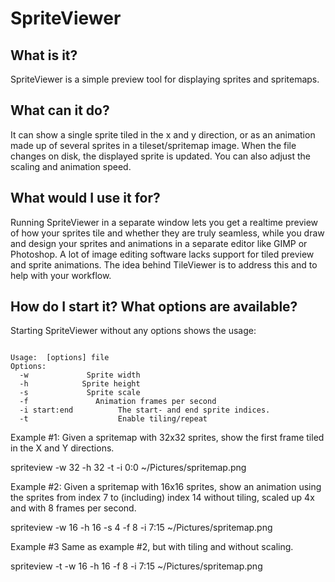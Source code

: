 # SpriteViewer

## What is it?
SpriteViewer is a simple preview tool for displaying sprites and spritemaps.

## What can it do?
It can show a single sprite tiled in the x and y direction, or as
an animation made up of several sprites in a tileset/spritemap image. When the file changes
on disk, the displayed sprite is updated. You can also adjust the scaling and animation speed.

## What would I use it for?
Running SpriteViewer in a separate window lets you get a realtime preview
of how your sprites tile and whether they are truly seamless, while you draw
and design your sprites and animations in a separate editor like GIMP or Photoshop.
A lot of image editing software lacks support for tiled preview and sprite animations.
The idea behind TileViewer is to address this and to help with your workflow.

## How do I start it? What options are available?
Starting SpriteViewer without any options shows the usage:

<pre><code>
Usage:  [options] file
Options:
  -w <width>			Sprite width
  -h <height>			Sprite height
  -s <scale>			Sprite scale
  -f <fps>				Animation frames per second
  -i start:end			The start- and end sprite indices.
  -t					Enable tiling/repeat
</code></pre>

Example #1: Given a spritemap with 32x32 sprites, show the first frame tiled in the X and Y directions.

spriteview -w 32 -h 32 -t -i 0:0 ~/Pictures/spritemap.png

Example #2: Given a spritemap with 16x16 sprites, show an animation using the sprites from index 7 to (including) index 14 without tiling, scaled up 4x and with 8 frames per second.

spriteview -w 16 -h 16 -s 4 -f 8 -i 7:15 ~/Pictures/spritemap.png

Example #3 Same as example #2, but with tiling and without scaling.

spriteview -t -w 16 -h 16 -f 8 -i 7:15 ~/Pictures/spritemap.png

